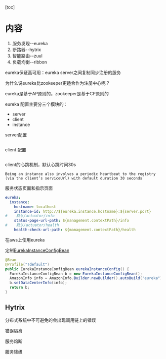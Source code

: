 [toc]

# 内容

1. 服务发现--eureka
2. 断路器--hytrix
3. 智能路由--zuul
4. 负载均衡--ribbon

eureka保证高可用：eureka server之间复制同步注册的服务

为什么说eureka比zookeeper更适合作为注册中心呢？

eureka是基于AP原则的，zookeeper是基于CP原则的

eureka 配置主要分三个模块的：

- server
- client
- instance

server配置

```yml

```

client 配置

```yml

```







client的心跳机制，默认心跳时间30s

```
Being an instance also involves a periodic heartbeat to the registry (via the client’s serviceUrl) with default duration 30 seconds
```



服务状态页面和指示页面

```yml
eureka:
  instance:
    hostname: localhost
    instance-id: http://${eureka.instance.hostname}:${server.port}
#    默认/actuator/info
    status-page-url-path: ${management.contextPath}/info
#    默认/actuator/health
    health-check-url-path: ${management.contextPath}/health
```



在aws上使用eureka

定制[EurekaInstanceConfigBean](https://github.com/spring-cloud/spring-cloud-netflix/tree/master/spring-cloud-netflix-eureka-client/src/main/java/org/springframework/cloud/netflix/eureka/EurekaInstanceConfigBean.java)

```java
@Bean
@Profile("!default")
public EurekaInstanceConfigBean eurekaInstanceConfig() {
  EurekaInstanceConfigBean b = new EurekaInstanceConfigBean();
  AmazonInfo info = AmazonInfo.Builder.newBuilder().autoBuild("eureka");
  b.setDataCenterInfo(info);
  return b;
}
```



## Hytrix





分布式系统中不可避免的会出现调用链上的错误

错误隔离



服务熔断

服务降级


